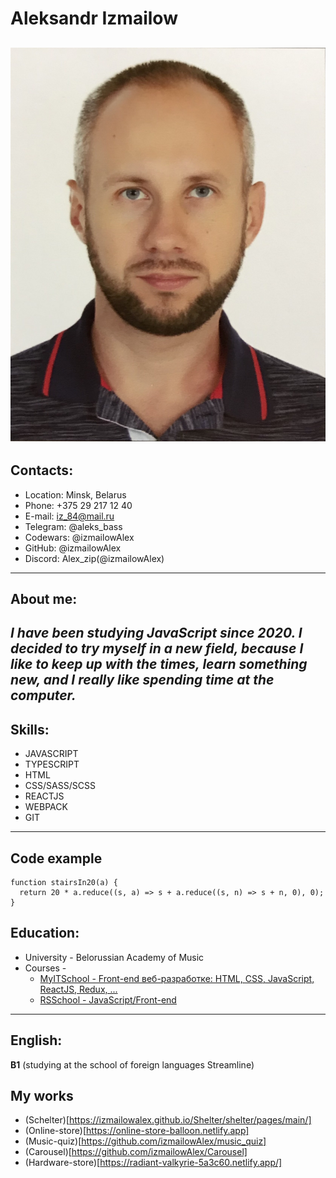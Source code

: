 # Aleksandr Izmailow

## ![Photo](IMG_4682_Original.jpg)

## Contacts:

- Location: Minsk, Belarus
- Phone: +375 29 217 12 40
- E-mail: iz_84@mail.ru
- Telegram: @aleks_bass
- Codewars: @izmailowAlex
- GitHub: @izmailowAlex
- Discord: Alex_zip(@izmailowAlex)

---

## About me:

## _I have been studying JavaScript since 2020. I decided to try myself in a new field, because I like to keep up with the times, learn something new, and I really like spending time at the computer._

## Skills:

- JAVASCRIPT
- TYPESCRIPT
- HTML
- CSS/SASS/SCSS
- REACTJS
- WEBPACK
- GIT

---

## Code example

```
function stairsIn20(a) {
  return 20 * a.reduce((s, a) => s + a.reduce((s, n) => s + n, 0), 0);
}
```

## Education:

- University - Belorussian Academy of Music
- Courses -
  - [MyITSchool - Front-end веб-разработке: HTML, CSS, JavaScript, ReactJS, Redux, ...](https://myitschool.by/)
  - [RSSchool - JavaScript/Front-end](https://rs.school/)

---

## English:

**B1** (studying at the school of foreign languages Streamline)

## My works

- (Schelter)[https://izmailowalex.github.io/Shelter/shelter/pages/main/]
- (Online-store)[https://online-store-balloon.netlify.app]
- (Music-quiz)[https://github.com/izmailowAlex/music_quiz]
- (Carousel)[https://github.com/izmailowAlex/Carousel]
- (Hardware-store)[https://radiant-valkyrie-5a3c60.netlify.app/]
